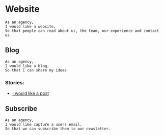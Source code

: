 # Website

	As an agency,
	I would like a website,
	So that people can read about us, the team, our experience and contact us

## Blog

	As an agency, 
	I would like a blog,
	So that I can share my ideas

### Stories:
* [I would like a post](./post.md)

## Subscribe

	As an agency,
	I would like capture a users email,
	So that we can subscribe them to our newsletter.